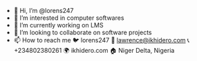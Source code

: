 - 👋 Hi, I’m @lorens247
- 👀 I’m interested in computer softwares
- 🌱 I’m currently working on LMS
- 💞️ I’m looking to collaborate on software projects
- 📫 How to reach me 
     🐦 lorens247
     📧 lawrence@ikhidero.com
     📞 +234802380261
     🌍 ikhidero.com
     🏠 Niger Delta, Nigeria
<!---
lorens247/lorens247 is a ✨ special ✨ repository because its `README.md` (this file) appears on your GitHub profile.
You can click the Preview link to take a look at your changes.
--->
